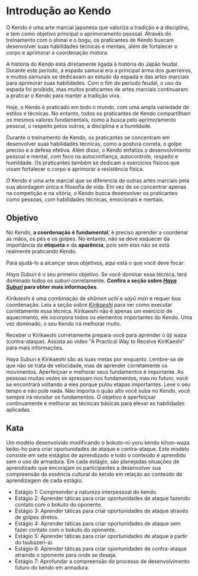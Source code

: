 # Introdução ao Kendo

O Kendo é uma arte marcial japonesa que valoriza a tradição e a disciplina, e tem como objetivo principal o aprimoramento pessoal. Através do treinamento com o shinai e o bogu, os praticantes de Kendo buscam desenvolver suas habilidades técnicas e mentais, além de fortalecer o corpo e aprimorar a coordenação motora.

A história do Kendo está diretamente ligada à história do Japão feudal. Durante este período, a espada samurai era a principal arma dos guerreiros, e muitos samurais se dedicavam ao estudo da espada e das artes marciais para aprimorar suas habilidades. Com o fim do período feudal, o uso da espada foi proibido, mas muitos praticantes de artes marciais continuaram a praticar o Kendo para manter a tradição viva.

Hoje, o Kendo é praticado em todo o mundo, com uma ampla variedade de estilos e técnicas. No entanto, todos os praticantes de Kendo compartilham os mesmos valores fundamentais, como a busca pelo aprimoramento pessoal, o respeito pelos outros, a disciplina e a humildade.

Durante o treinamento de Kendo, os praticantes se concentram em desenvolver suas habilidades técnicas, como a postura correta, o golpe preciso e a defesa efetiva. Além disso, o Kendo enfatiza o desenvolvimento pessoal e mental, com foco na autoconfiança, autocontrole, respeito e humildade. Os praticantes também se dedicam a exercícios físicos que visam fortalecer o corpo e aprimorar a resistência física.

O Kendo é uma arte marcial que se diferencia de outras artes marciais pela sua abordagem única e filosofia de vida. Em vez de se concentrar apenas na competição e na vitória, o Kendo busca desenvolver os praticantes como pessoas, com habilidades técnicas, emocionais e mentais.

## Objetivo

No Kendo, **a coordenação é fundamental**, é preciso aprender a coordenar as mãos, os pés e os golpes. No entanto, não se deve esquecer da importância da **etiqueta** e da **aparência**, pois sem elas não se está realmente praticando Kendo.

Para ajudá-lo a alcançar seus objetivos, aqui está o que você deve focar:

*Haya Suburi* é o seu primeiro objetivo. Se você dominar essa técnica, terá dominado todos os *suburi* corretamente. **Confira a seção sobre [*Haya Suburi*]() para obter mais informações**.

*Kirikaeshi* é uma combinação de *shōmen uchi* e *sayū men* e requer boa coordenação. Leia a seção sobre [*Kirikaeshi*]() para ver como executar corretamente essa técnica. Kirikaeshi não é apenas um exercício de aquecimento; ele incorpora todos os elementos importantes do Kendo. Uma vez dominado, o seu Kendo irá melhorar muito.

Receber o Kirikaeshi corretamente prepara você para aprender o ōji waza (contra-ataque). Assista ao vídeo "A Practical Way to Receive KiriKaeshi" para mais informações.

Haya Suburi e Kirikaeshi são as suas metas por enquanto. Lembre-se de que não se trata de velocidade, mas de aprender corretamente os movimentos. Aperfeiçoar e melhorar seus fundamentos é importante. As pessoas muitas vezes se apressam nos fundamentos, mas no futuro, você se encontrará voltando a eles porque pulou etapas importantes. Leve o seu tempo e não pule nada. Não importa o quão alto você suba no Kendo, você sempre irá revisitar os fundamentos. O objetivo é aperfeiçoar continuamente e melhorar as técnicas básicas para elevar as habilidades aplicadas.

## Kata

Um modelo desenvolvido modificando o bokuto-ni-yoru kendo kihon-waza keiko-ho para criar oportunidades de ataque e contra-ataque. Este modelo consiste em sete estágios de aprendizado e todo o conteúdo é aprendido sem o uso de armadura. Em cada estágio, são planejadas situações de aprendizado que encorajam os participantes a desenvolver sua compreensão da essência cultural do kendo em relação ao conteúdo de aprendizagem de cada estágio.

- Estágio 1: Compreender a natureza interpessoal do kendo.
- Estágio 2: Aprender táticas para criar oportunidades de ataque fazendo contato com o bokuto do oponente.
- Estágio 3: Aprender táticas para criar oportunidades de ataque através de golpes diretos.
- Estágio 4: Aprender táticas para criar oportunidades de ataque sem fazer contato com o bokuto do oponente.
- Estágio 5: Aprender táticas para criar oportunidades de ataque a partir do tsubazeri-ai.
- Estágio 6: Aprender táticas para criar oportunidades de contra-ataque atraindo o oponente para onde se deseja.
- Estágio 7: Aprofundar a compreensão do processo de desenvolvimento futuro do kendo em armadura.
